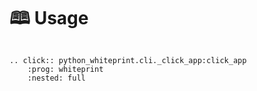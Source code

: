 <!--
SPDX-FileCopyrightText: © 2023 Romain Brault <mail@romainbrault.com>

SPDX-License-Identifier: MIT
-->

# 🕮 Usage

```{eval-rst}

.. click:: python_whiteprint.cli._click_app:click_app
    :prog: whiteprint
    :nested: full
```
